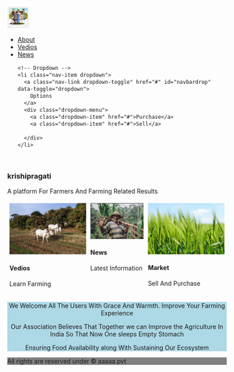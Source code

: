 <!DOCTYPE html>
<html lang="en">
<head>
  <title>Bootstrap Example</title>
  <meta charset="utf-8">
  <meta name="viewport" content="width=device-width, initial-scale=1">
  <link rel="stylesheet" href="https://maxcdn.bootstrapcdn.com/bootstrap/4.1.3/css/bootstrap.min.css">
  <script src="https://ajax.googleapis.com/ajax/libs/jquery/3.3.1/jquery.min.js"></script>
  <script src="https://cdnjs.cloudflare.com/ajax/libs/popper.js/1.14.3/umd/popper.min.js"></script>
  <script src="https://maxcdn.bootstrapcdn.com/bootstrap/4.1.3/js/bootstrap.min.js"></script>


  <style>
    <meta name="viewport" content="width=device-width, initial-scale=1">

* {
    box-sizing: border-box;
}

.row {
    display: flex;
}

/* Create three equal columns that sits next to each other */
.column {
    flex: 33.33%;
    padding: 5px;
}


#d1{
background: lightblue;
font-style: cursive, sans-serif;
text-align: center;
}

  </style>
</head>



<body>

<nav class="navbar navbar-expand-sm bg-dark navbar-dark">
  <!-- Brand -->
  <a class="navbar-brand" href="#"><img src="farmers-gothic-1084205_1280.png" width="50px" height="50px"></a>

  <!-- Links -->
  <ul class="navbar-nav">
    <li class="nav-item">
      <a class="nav-link" href="#">About</a>
    </li>
    <li class="nav-item">
      <a class="nav-link" href="#">Vedios</a>
    </li>
    <li class="nav-item">
      <a class="nav-link" href="#">News</a>
    </li>

    <!-- Dropdown -->
    <li class="nav-item dropdown">
      <a class="nav-link dropdown-toggle" href="#" id="navbardrop" data-toggle="dropdown">
        Options
      </a>
      <div class="dropdown-menu">
        <a class="dropdown-item" href="#">Purchase</a>
        <a class="dropdown-item" href="#">Sell</a>
    
      </div>
    </li>
  </ul>
</nav>
<br>
  
<div class="container">
  <h3>krishipragati</h3>
  <p>A platform For Farmers And Farming Related Results</p>
</div>

<p></p>

<div class="row">
  <div class="column">
   <a href="#"><img src="ox-plough-253403_1920.jpg" alt="Snow" style="width:100%"></a>
    <div class="container">
    <h4><b>Vedios</b></h4> 
    <p>Learn Farming</p> 
  </div>
  </div>
  <div class="column">
   <a href="#"> <img src="1.png" alt="Forest" style="width:100%"></a>
    <div class="container">
    <h4><b>News</b></h4> 
    <p>Latest Information</p> 
  </div>
  </div>
  <div class="column">
    <a href="#"><img src="barley-872000_1920.jpg" alt="Mountains" style="width:100%"></a>
    <div class="container">
    <h4><b>Market</b></h4> 
    <p>Sell And Purchase</p> 
  </div>
  </div>
</div>

<div id="d1">
  <p>We Welcome All The Users With Grace And Warmth. Improve Your Farming Experience</p>
  <p>Our Association Believes That Together we can Improve the Agriculture In India So That Now One sleeps Empty Stomach</p>
  <p>Ensuring Food Availability along With Sustaining Our Ecosystem</p>


  
</div>

<footer style="background-color: grey">
  All rights are reserved under &copy; aaaaa.pvt
</footer>

</body>
</html>

